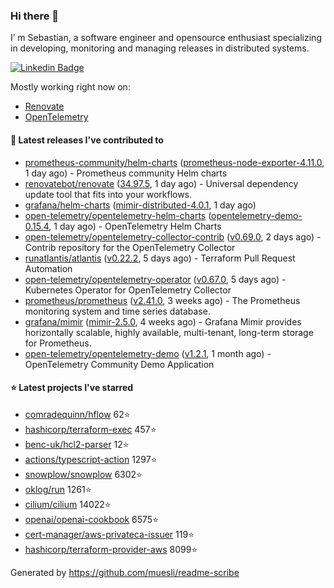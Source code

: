 ### Hi there 👋

I’ m Sebastian, a software engineer and opensource enthusiast specializing in developing, monitoring and managing releases in distributed systems.

[![Linkedin Badge](https://img.shields.io/badge/-LinkedIn-blue?style=flat&logo=Linkedin&logoColor=white&link=https://www.linkedin.com/in/sebastian-poxhofer/)](https://www.linkedin.com/in/sebastian-poxhofer/)

Mostly working right now on:
- [Renovate](https://github.com/renovatebot/renovate)
- [OpenTelemetry](https://github.com/open-telemetry)



#### 🚀 Latest releases I've contributed to

- [prometheus-community/helm-charts](https://github.com/prometheus-community/helm-charts) ([prometheus-node-exporter-4.11.0](https://github.com/prometheus-community/helm-charts/releases/tag/prometheus-node-exporter-4.11.0), 1 day ago) - Prometheus community Helm charts
- [renovatebot/renovate](https://github.com/renovatebot/renovate) ([34.97.5](https://github.com/renovatebot/renovate/releases/tag/34.97.5), 1 day ago) - Universal dependency update tool that fits into your workflows.
- [grafana/helm-charts](https://github.com/grafana/helm-charts) ([mimir-distributed-4.0.1](https://github.com/grafana/helm-charts/releases/tag/mimir-distributed-4.0.1), 1 day ago)
- [open-telemetry/opentelemetry-helm-charts](https://github.com/open-telemetry/opentelemetry-helm-charts) ([opentelemetry-demo-0.15.4](https://github.com/open-telemetry/opentelemetry-helm-charts/releases/tag/opentelemetry-demo-0.15.4), 1 day ago) - OpenTelemetry Helm Charts
- [open-telemetry/opentelemetry-collector-contrib](https://github.com/open-telemetry/opentelemetry-collector-contrib) ([v0.69.0](https://github.com/open-telemetry/opentelemetry-collector-contrib/releases/tag/v0.69.0), 2 days ago) - Contrib repository for the OpenTelemetry Collector
- [runatlantis/atlantis](https://github.com/runatlantis/atlantis) ([v0.22.2](https://github.com/runatlantis/atlantis/releases/tag/v0.22.2), 5 days ago) - Terraform Pull Request Automation
- [open-telemetry/opentelemetry-operator](https://github.com/open-telemetry/opentelemetry-operator) ([v0.67.0](https://github.com/open-telemetry/opentelemetry-operator/releases/tag/v0.67.0), 5 days ago) - Kubernetes Operator for OpenTelemetry Collector
- [prometheus/prometheus](https://github.com/prometheus/prometheus) ([v2.41.0](https://github.com/prometheus/prometheus/releases/tag/v2.41.0), 3 weeks ago) - The Prometheus monitoring system and time series database.
- [grafana/mimir](https://github.com/grafana/mimir) ([mimir-2.5.0](https://github.com/grafana/mimir/releases/tag/mimir-2.5.0), 4 weeks ago) - Grafana Mimir provides horizontally scalable, highly available, multi-tenant, long-term storage for Prometheus.
- [open-telemetry/opentelemetry-demo](https://github.com/open-telemetry/opentelemetry-demo) ([v1.2.1](https://github.com/open-telemetry/opentelemetry-demo/releases/tag/v1.2.1), 1 month ago) - OpenTelemetry Community Demo Application

#### ⭐ Latest projects I've starred

- [comradequinn/hflow](https://github.com/comradequinn/hflow) 62⭐
- [hashicorp/terraform-exec](https://github.com/hashicorp/terraform-exec) 457⭐
- [benc-uk/hcl2-parser](https://github.com/benc-uk/hcl2-parser) 12⭐
- [actions/typescript-action](https://github.com/actions/typescript-action) 1297⭐
- [snowplow/snowplow](https://github.com/snowplow/snowplow) 6302⭐
- [oklog/run](https://github.com/oklog/run) 1261⭐
- [cilium/cilium](https://github.com/cilium/cilium) 14022⭐
- [openai/openai-cookbook](https://github.com/openai/openai-cookbook) 6575⭐
- [cert-manager/aws-privateca-issuer](https://github.com/cert-manager/aws-privateca-issuer) 119⭐
- [hashicorp/terraform-provider-aws](https://github.com/hashicorp/terraform-provider-aws) 8099⭐



Generated by https://github.com/muesli/readme-scribe
